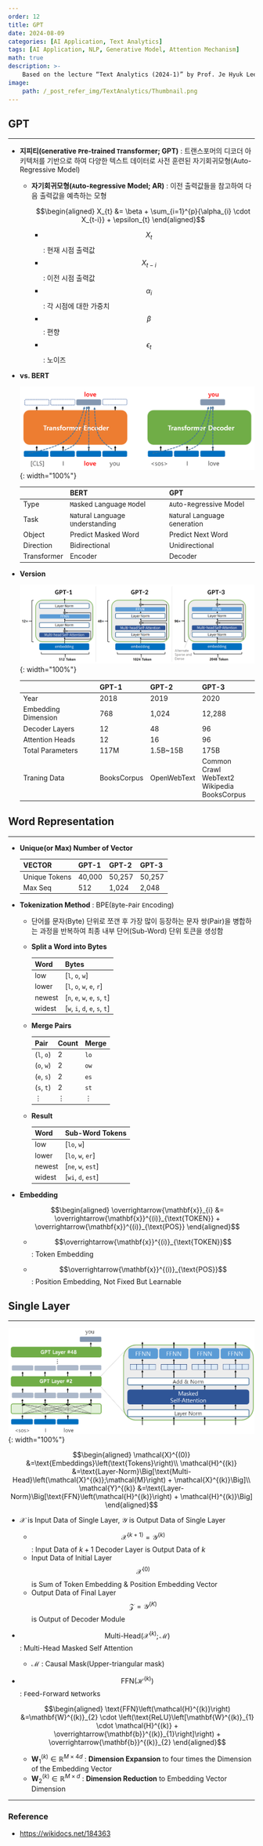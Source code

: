 ```yaml
---
order: 12
title: GPT
date: 2024-08-09
categories: [AI Application, Text Analytics]
tags: [AI Application, NLP, Generative Model, Attention Mechanism]
math: true
description: >-
    Based on the lecture “Text Analytics (2024-1)” by Prof. Je Hyuk Lee, Dept. of Data Science, The Grad. School, Kookmin Univ.
image:
    path: /_post_refer_img/TextAnalytics/Thumbnail.png
---
```


## GPT
-----

- **지피티(`G`enerative `P`re-trained `T`ransformer; GPT)** : 트랜스포머의 디코더 아키텍처를 기반으로 하여 다양한 텍스트 데이터로 사전 훈련된 자기회귀모형(Auto-Regressive Model)

    - **자기회귀모형(`A`uto-`R`egressive Model; AR)** : 이전 출력값들을 참고하여 다음 출력값을 예측하는 모형

        $$\begin{aligned}
        X_{t}
        &= \beta + \sum_{i=1}^{p}{\alpha_{i} \cdot X_{t-i}} + \epsilon_{t}
        \end{aligned}$$

        - $$X_{t}$$ : 현재 시점 출력값
        - $$X_{t-i}$$ : 이전 시점 출력값
        - $$\alpha_{i}$$ : 각 시점에 대한 가중치
        - $$\beta$$ : 편향
        - $$\epsilon_{t}$$ : 노이즈

- **vs. BERT**

    ![01](/_post_refer_img/TextAnalytics/12-01.png){: width="100%"}

    | | BERT | GPT |
    |---|---|---|
    | Type | `M`asked `L`anguage `M`odel | `A`uto-`R`egressive Model |
    | Task | `N`atural `L`anguage `U`nderstanding | `N`atural `L`anguage `G`eneration |
    | Object | Predict Masked Word | Predict Next Word |
    | Direction | Bidirectional | Unidirectional |
    | Transformer | Encoder | Decoder |

- **Version**

    ![02](/_post_refer_img/TextAnalytics/12-02.png){: width="100%"}

    | | GPT-1 | GPT-2 | GPT-3 |
    |---|---|---|---|
    | Year | 2018 | 2019 | 2020 |
    | Embedding Dimension | 768 | 1,024 | 12,288 |
    | Decoder Layers | 12 | 48 | 96 |
    | Attention Heads | 12 | 16 | 96 |
    | Total Parameters | 117M | 1.5B~15B | 175B |
    | Traning Data | BooksCorpus | OpenWebText | Common Crawl <br> WebText2 <br> Wikipedia <br> BooksCorpus |

## Word Representation
-----

- **Unique(or Max) Number of Vector**

    | VECTOR | GPT-1 | GPT-2 | GPT-3 |
    |---|---|---|---|
    | Unique Tokens | 40,000 | 50,257 | 50,257 |
    | Max Seq | 512 | 1,024 | 2,048 |

- **Tokenization Method** : BPE(`B`yte-`P`air `E`ncoding)
    - 단어를 문자(Byte) 단위로 쪼갠 후 가장 많이 등장하는 문자 쌍(Pair)을 병합하는 과정을 반복하여 최종 내부 단어(Sub-Word) 단위 토큰을 생성함

    - **Split a Word into Bytes**

        | Word | Bytes |
        |---|---|
        | low | [`l`, `o`, `w`] |
        | lower | [`l`, `o`, `w`, `e`, `r`] |
        | newest | [`n`, `e`, `w`, `e`, `s`, `t`] |
        | widest | [`w`, `i`, `d`, `e`, `s`, `t`] |

    - **Merge Pairs**

        | Pair | Count | Merge |
        |---|---|---|
        | (`l`, `o`) | 2 | `lo` |
        | (`o`, `w`) | 2 | `ow` |
        | (`e`, `s`) | 2 | `es` |
        | (`s`, `t`) | 2 | `st` |
        | $\vdots$ | $\vdots$ | $\vdots$ |

    - **Result**

        | Word | Sub-Word Tokens |
        |---|---|
        | low | [`lo`, `w`] |
        | lower | [`lo`, `w`, `er`] |
        | newest | [`ne`, `w`, `est`] |
        | widest | [`wi`, `d`, `est`] |

- **Embedding**

    $$\begin{aligned}
    \overrightarrow{\mathbf{x}}_{i}
    &= \overrightarrow{\mathbf{x}}^{(i)}_{\text{TOKEN}} + \overrightarrow{\mathbf{x}}^{(i)}_{\text{POS}}
    \end{aligned}$$

    - $$\overrightarrow{\mathbf{x}}^{(i)}_{\text{TOKEN}}$$ : Token Embedding

    - $$\overrightarrow{\mathbf{x}}^{(i)}_{\text{POS}}$$ : Position Embedding, Not Fixed But Learnable

## Single Layer
-----

![03](/_post_refer_img/TextAnalytics/12-03.png){: width="100%"}

$$\begin{aligned}
\mathcal{X}^{(0)}
&=\text{Embeddings}\left(\text{Tokens}\right)\\
\mathcal{H}^{(k)}
&=\text{Layer-Norm}\Big[\text{Multi-Head}\left(\mathcal{X}^{(k)};\mathcal{M}\right) + \mathcal{X}^{(k)}\Big]\\
\mathcal{Y}^{(k)}
&=\text{Layer-Norm}\Big[\text{FFN}\left(\mathcal{H}^{(k)}\right) + \mathcal{H}^{(k)}\Big]
\end{aligned}$$

- $\mathcal{X}$ is Input Data of Single Layer, $\mathcal{Y}$ is Output Data of Single Layer
    - $$\mathcal{X}^{(k+1)}=\mathcal{Y}^{(k)}$$ : Input Data of $k+1$ Decoder Layer is Output Data of $k$
    - Input Data of Initial Layer $$\mathcal{X}^{(0)}$$ is Sum of Token Embedding & Position Embedding Vector
    - Output Data of Final Layer $$\mathcal{Z}=\mathcal{Y}^{(K)}$$ is Output of Decoder Module

- $$\text{Multi-Head}\left(\mathcal{X}^{(k)};\mathcal{M}\right)$$ : Multi-Head Masked Self Attention

    - $\mathcal{M}$ : Causal Mask(Upper-triangular mask)

- $$\text{FFN}\left(\mathcal{H}^{(k)}\right)$$ : `F`eed-`F`orward `N`etworks

    $$\begin{aligned}
    \text{FFN}\left(\mathcal{H}^{(k)}\right)
    &=\mathbf{W}^{(k)}_{2} \cdot \left(\text{ReLU}\left[\mathbf{W}^{(k)}_{1} \cdot \mathcal{H}^{(k)} + \overrightarrow{\mathbf{b}}^{(k)}_{1}\right]\right) + \overrightarrow{\mathbf{b}}^{(k)}_{2}
    \end{aligned}$$

    - $\mathbf{W}^{(k)}_{1} \in \mathbb{R}^{M \times 4d}$ : **Dimension Expansion** to four times the Dimension of the Embedding Vector
    - $\mathbf{W}^{(k)}_{2} \in \mathbb{R}^{M \times d}$ : **Dimension Reduction** to Embedding Vector Dimension

-----

### Reference

- https://wikidocs.net/184363